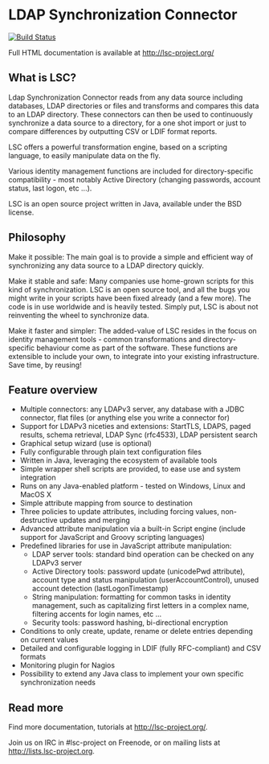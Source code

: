 # LDAP Synchronization Connector

[![Build Status](https://travis-ci.org/lsc-project/lsc.svg?branch=master)](https://travis-ci.org/lsc-project/lsc)

Full HTML documentation is available at http://lsc-project.org/

## What is LSC?

Ldap Synchronization Connector reads from any data source including databases,
LDAP directories or files and transforms and compares this data to an LDAP
directory. These connectors can then be used to continuously synchronize a data
source to a directory, for a one shot import or just to compare differences by
outputting CSV or LDIF format reports.

LSC offers a powerful transformation engine, based on a scripting language, to
easily manipulate data on the fly.

Various identity management functions are included for directory-specific
compatibility - most notably Active Directory (changing passwords, account
status, last logon, etc ...). 

LSC is an open source project written in Java, available under the BSD license.

## Philosophy

Make it possible: The main goal is to provide a simple and efficient way of
synchronizing any data source to a LDAP directory quickly.

Make it stable and safe: Many companies use home-grown scripts for this kind
of synchronization. LSC is an open source tool, and all the bugs you might
write in your scripts have been fixed already (and a few more). The code is in
use worldwide and is heavily tested. Simply put, LSC is about not reinventing 
the wheel to synchronize data.

Make it faster and simpler: The added-value of LSC resides in the focus on
identity management tools - common transformations and directory-specific
behaviour come as part of the software. These functions are extensible to
include your own, to integrate into your existing infrastructure. Save time,
by reusing!

## Feature overview

* Multiple connectors: any LDAPv3 server, any database with a JDBC
  connector, flat files (or anything else you write a connector for)
* Support for LDAPv3 niceties and extensions: StartTLS, LDAPS, paged results,
  schema retrieval, LDAP Sync (rfc4533), LDAP persistent search
* Graphical setup wizard (use is optional)
* Fully configurable through plain text configuration files
* Written in Java, leveraging the ecosystem of available tools
* Simple wrapper shell scripts are provided, to ease use and system integration
* Runs on any Java-enabled platform - tested on Windows, Linux and MacOS X
* Simple attribute mapping from source to destination
* Three policies to update attributes, including forcing values, 
  non-destructive updates and merging
* Advanced attribute manipulation via a built-in Script engine (include
  support for JavaScript and Groovy scripting languages)
* Predefined libraries for use in JavaScript attribute manipulation:
    - LDAP server tools: standard bind operation can be checked on any
      LDAPv3 server
    - Active Directory tools: password update (unicodePwd attribute),
      account type and status manipulation (userAccountControl), unused
      account detection (lastLogonTimestamp)
    - String manipulation: formatting for common tasks in identity
      management, such as capitalizing first letters in a complex name,
      filtering accents for login names, etc …
    - Security tools: password hashing, bi-directional encryption
* Conditions to only create, update, rename or delete entries depending on
  current values
* Detailed and configurable logging in LDIF (fully RFC-compliant) and CSV
  formats
* Monitoring plugin for Nagios
* Possibility to extend any Java class to implement your own specific
  synchronization needs

## Read more

Find more documentation, tutorials at http://lsc-project.org/.

Join us on IRC in #lsc-project on Freenode, or on mailing lists at
http://lists.lsc-project.org.
